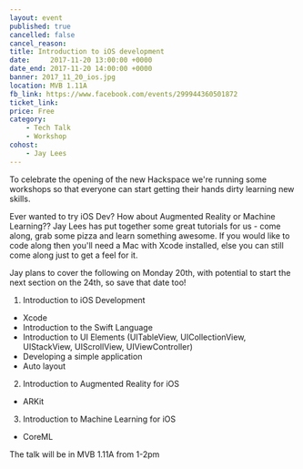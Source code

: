 ```yaml
---
layout: event
published: true
cancelled: false
cancel_reason:
title: Introduction to iOS development
date:     2017-11-20 13:00:00 +0000
date_end: 2017-11-20 14:00:00 +0000
banner: 2017_11_20_ios.jpg
location: MVB 1.11A
fb_link: https://www.facebook.com/events/299944360501872
ticket_link:
price: Free
category:
    - Tech Talk
    - Workshop
cohost:
    - Jay Lees
---
```


To celebrate the opening of the new Hackspace we're running some workshops so that everyone can start getting their hands dirty learning new skills.

Ever wanted to try iOS Dev? How about Augmented Reality or Machine Learning?? Jay Lees has put together some great tutorials for us - come along, grab some pizza and learn something awesome. If you would like to code along then you'll need a Mac with Xcode installed, else you can still come along just to get a feel for it.

Jay plans to cover the following on Monday 20th, with potential to start the next section on the 24th, so save that date too!

1. Introduction to iOS Development
- Xcode
- Introduction to the Swift Language
- Introduction to UI Elements (UITableView, UICollectionView, UIStackView, UIScrollView, UIViewController)
- Developing a simple application
- Auto layout

2. Introduction to Augmented Reality for iOS
- ARKit

3. Introduction to Machine Learning for iOS
- CoreML

The talk will be in MVB 1.11A from 1-2pm

